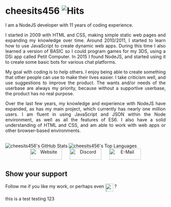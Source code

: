 # cheesits456 ![Hits](http://hits.dwyl.com/cheesits456/cheesits456.svg)

<p align="justify">I am a NodeJS developer with 11 years of coding experience.</p>

<p align="justify">I started in 2009 with HTML and CSS, making simple static web pages and expanding my knowledge over time. Around 2010/2011, I started to learn how to use JavaScript to create dynamic web apps. During this time I also learned a version of BASIC so I could program games for my 3DS, using a DSi app called Petit Computer. In 2015 I found NodeJS, and started using it to create some basic bots for various chat platforms.</p>

<p align="justify">My goal with coding is to help others. I enjoy being able to create something that other people can use to make their lives easier. I take criticism well, and use suggestions to improve the product. The wants and/or needs of the userbase are always my priority, because without a supportive userbase, the product has no real purpose.</p>

<p align="justify">Over the last few years, my knowledge and experience with NodeJS have expanded, as has my main project, which currently has nearly one million users. I am fluent in using JavaScript and JSON within the Node environment, as well as all the features of ES6. I also have a solid understanding of HTML and CSS, and am able to work with web apps or other browser-based environments.</p>

<br>

<img alt="cheesits456's GitHub Stats" align="left" src="https://cheesits456-readme-stats.vercel.app/api?username=cheesits456&title_color=9522ef&count_private=true&show_icons=true&icon_color=9522ef">
<img alt="cheesits456's Top Languages" align="left" src="https://cheesits456-readme-stats.vercel.app/api/top-langs?username=cheesits456&title_color=2c75ff&layout=compact&hide=batchfile,shell">

<p align="center">
	<img alt="Website" width="100px" height="35px" src="https://img.shields.io/badge/-Website-e722e7?style=for-the-badge">
	&nbsp;&nbsp;&nbsp;&nbsp;
	<img alt="Discord" width="100px" height="35px" src="https://img.shields.io/badge/-Discord-e722e7?style=for-the-badge">
	&nbsp;&nbsp;&nbsp;&nbsp;
	<img alt="E-Mail"  width="100px" height="35px" src="https://img.shields.io/badge/-E--Mail-e722e7?style=for-the-badge">
</p>

## Show your support

Follow me if you like my work, or perhaps even [<img src="https://cdn.buymeacoffee.com/buttons/lato-blue.png" align="top" height="25px" alt="buy me a coffee">](https://donate.haileybot.com) ?

<col align="left">this is a test</col>

<col align="right">testing 123</col>

